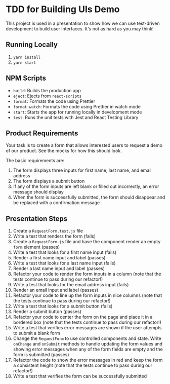 # TDD for Building UIs Demo

This project is used in a presentation to show how we can use test-driven development to build user interfaces. It's not as hard as you may think!

## Running Locally

1. `yarn install`
2. `yarn start`

## NPM Scripts

- `build`: Builds the production app
- `eject`: Ejects from `react-scripts`
- `format`: Formats the code using Prettier
- `format:watch`: Formats the code using Prettier in watch mode
- `start`: Starts the app for running locally in development mode
- `test`: Runs the unit tests with Jest and React Testing Library

## Product Requirements

Your task is to create a form that allows interested users to request a demo of our product. See the mocks for how this should look.

The basic requirements are:
1. The form displays three inputs for first name, last name, and email address
2. The form displays a submit button
3. If any of the form inputs are left blank or filled out incorrectly, an error message should display
4. When the form is successfully submitted, the form should disappear and be replaced with a confirmation message

## Presentation Steps

1. Create a `RequestForm.test.js` file
2. Write a test that renders the form (fails)
3. Create a `RequestForm.js` file and have the component render an empty `form` element (passes)
4. Write a test that looks for a first name input (fails)
5. Render a first name input and label (passes)
6. Write a test that looks for a last name input (fails)
7. Render a last name input and label (passes)
8. Refactor your code to render the form inputs in a column (note that the tests continue to pass during our refactor!)
9. Write a test that looks for the email address input (fails)
10. Render an email input and label (passes)
11. Refactor your code to line up the form inputs in nice columns (note that the tests continue to pass during our refactor!)
12. Write a test that looks for a submit button (fails)
13. Render a submit button (passes)
14. Refactor your code to center the form on the page and place it in a bordered box (note that the tests continue to pass during our refactor!)
15. Write a test that verifies error messages are shown if the user attempts to submit a blank form
16. Change the `RequestForm` to use controlled components and state. Write `onChange` and `onSubmit` methods to handle updating the form values and showing error messages when any of the form fields are empty and the form is submitted (passes)
17. Refactor the code to show the error messages in red and keep the form a consistent height (note that the tests continue to pass during our refactor!)
18. Write a test that verifies the form can be successfully submitted
